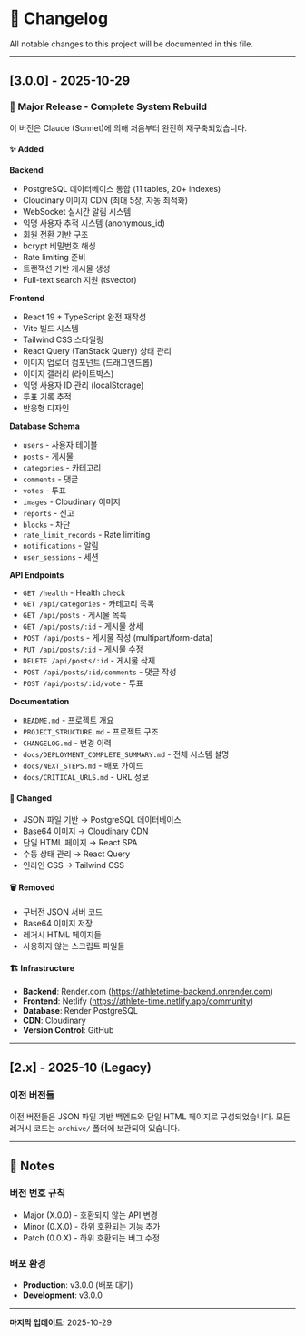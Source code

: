 # 📝 Changelog

All notable changes to this project will be documented in this file.

---

## [3.0.0] - 2025-10-29

### 🎉 Major Release - Complete System Rebuild

이 버전은 Claude (Sonnet)에 의해 처음부터 완전히 재구축되었습니다.

#### ✨ Added

**Backend**
- PostgreSQL 데이터베이스 통합 (11 tables, 20+ indexes)
- Cloudinary 이미지 CDN (최대 5장, 자동 최적화)
- WebSocket 실시간 알림 시스템
- 익명 사용자 추적 시스템 (anonymous_id)
- 회원 전환 기반 구조
- bcrypt 비밀번호 해싱
- Rate limiting 준비
- 트랜잭션 기반 게시물 생성
- Full-text search 지원 (tsvector)

**Frontend**
- React 19 + TypeScript 완전 재작성
- Vite 빌드 시스템
- Tailwind CSS 스타일링
- React Query (TanStack Query) 상태 관리
- 이미지 업로더 컴포넌트 (드래그앤드롭)
- 이미지 갤러리 (라이트박스)
- 익명 사용자 ID 관리 (localStorage)
- 투표 기록 추적
- 반응형 디자인

**Database Schema**
- `users` - 사용자 테이블
- `posts` - 게시물
- `categories` - 카테고리
- `comments` - 댓글
- `votes` - 투표
- `images` - Cloudinary 이미지
- `reports` - 신고
- `blocks` - 차단
- `rate_limit_records` - Rate limiting
- `notifications` - 알림
- `user_sessions` - 세션

**API Endpoints**
- `GET /health` - Health check
- `GET /api/categories` - 카테고리 목록
- `GET /api/posts` - 게시물 목록
- `GET /api/posts/:id` - 게시물 상세
- `POST /api/posts` - 게시물 작성 (multipart/form-data)
- `PUT /api/posts/:id` - 게시물 수정
- `DELETE /api/posts/:id` - 게시물 삭제
- `POST /api/posts/:id/comments` - 댓글 작성
- `POST /api/posts/:id/vote` - 투표

**Documentation**
- `README.md` - 프로젝트 개요
- `PROJECT_STRUCTURE.md` - 프로젝트 구조
- `CHANGELOG.md` - 변경 이력
- `docs/DEPLOYMENT_COMPLETE_SUMMARY.md` - 전체 시스템 설명
- `docs/NEXT_STEPS.md` - 배포 가이드
- `docs/CRITICAL_URLS.md` - URL 정보

#### 🔄 Changed
- JSON 파일 기반 → PostgreSQL 데이터베이스
- Base64 이미지 → Cloudinary CDN
- 단일 HTML 페이지 → React SPA
- 수동 상태 관리 → React Query
- 인라인 CSS → Tailwind CSS

#### 🗑️ Removed
- 구버전 JSON 서버 코드
- Base64 이미지 저장
- 레거시 HTML 페이지들
- 사용하지 않는 스크립트 파일들

#### 🏗️ Infrastructure
- **Backend**: Render.com (https://athletetime-backend.onrender.com)
- **Frontend**: Netlify (https://athlete-time.netlify.app/community)
- **Database**: Render PostgreSQL
- **CDN**: Cloudinary
- **Version Control**: GitHub

---

## [2.x] - 2025-10 (Legacy)

### 이전 버전들
이전 버전들은 JSON 파일 기반 백엔드와 단일 HTML 페이지로 구성되었습니다.
모든 레거시 코드는 `archive/` 폴더에 보관되어 있습니다.

---

## 📌 Notes

### 버전 번호 규칙
- Major (X.0.0) - 호환되지 않는 API 변경
- Minor (0.X.0) - 하위 호환되는 기능 추가
- Patch (0.0.X) - 하위 호환되는 버그 수정

### 배포 환경
- **Production**: v3.0.0 (배포 대기)
- **Development**: v3.0.0

---

**마지막 업데이트**: 2025-10-29
